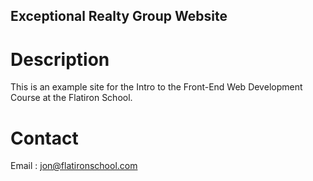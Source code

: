Exceptional Realty Group Website
---

# Description
This is an example site for the Intro to the Front-End Web Development Course at the Flatiron School.

# Contact
Email : jon@flatironschool.com
